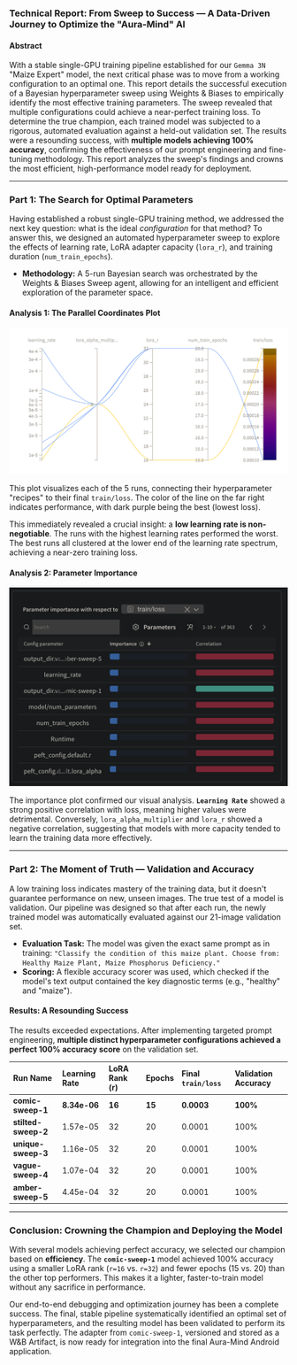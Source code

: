 ### **Technical Report: From Sweep to Success — A Data-Driven Journey to Optimize the "Aura-Mind" AI**

#### **Abstract**

With a stable single-GPU training pipeline established for our `Gemma 3N` "Maize Expert" model, the next critical phase was to move from a working configuration to an optimal one. This report details the successful execution of a Bayesian hyperparameter sweep using Weights & Biases to empirically identify the most effective training parameters. The sweep revealed that multiple configurations could achieve a near-perfect training loss. To determine the true champion, each trained model was subjected to a rigorous, automated evaluation against a held-out validation set. The results were a resounding success, with **multiple models achieving 100% accuracy**, confirming the effectiveness of our prompt engineering and fine-tuning methodology. This report analyzes the sweep's findings and crowns the most efficient, high-performance model ready for deployment.

---

### **Part 1: The Search for Optimal Parameters**

Having established a robust single-GPU training method, we addressed the next key question: what is the ideal *configuration* for that method? To answer this, we designed an automated hyperparameter sweep to explore the effects of learning rate, LoRA adapter capacity (`lora_r`), and training duration (`num_train_epochs`).

*   **Methodology:** A 5-run Bayesian search was orchestrated by the Weights & Biases Sweep agent, allowing for an intelligent and efficient exploration of the parameter space.


#### **Analysis 1: The Parallel Coordinates Plot**

![Parallel Coordinates Plot](/sweep.png)

This plot visualizes each of the 5 runs, connecting their hyperparameter "recipes" to their final `train/loss`. The color of the line on the far right indicates performance, with dark purple being the best (lowest loss).

This immediately revealed a crucial insight: a **low learning rate is non-negotiable**. The runs with the highest learning rates performed the worst. The best runs all clustered at the lower end of the learning rate spectrum, achieving a near-zero training loss.

#### **Analysis 2: Parameter Importance**

![Parameter Importance](/PI.png)

The importance plot confirmed our visual analysis. **`Learning Rate`** showed a strong positive correlation with loss, meaning higher values were detrimental. Conversely, `lora_alpha_multiplier` and `lora_r` showed a negative correlation, suggesting that models with more capacity tended to learn the training data more effectively.

---

### **Part 2: The Moment of Truth — Validation and Accuracy**

A low training loss indicates mastery of the training data, but it doesn't guarantee performance on new, unseen images. The true test of a model is validation. Our pipeline was designed so that after each run, the newly trained model was automatically evaluated against our 21-image validation set.

*   **Evaluation Task:** The model was given the exact same prompt as in training: `"Classify the condition of this maize plant. Choose from: Healthy Maize Plant, Maize Phosphorus Deficiency."`
*   **Scoring:** A flexible accuracy scorer was used, which checked if the model's text output contained the key diagnostic terms (e.g., "healthy" and "maize").

#### **Results: A Resounding Success**

The results exceeded expectations. After implementing targeted prompt engineering, **multiple distinct hyperparameter configurations achieved a perfect 100% accuracy score** on the validation set.

| Run Name | Learning Rate | LoRA Rank (r) | Epochs | Final `train/loss` | **Validation Accuracy** |
| :--- | :--- | :--- | :--- | :--- | :--- |
| **comic-sweep-1** | **8.34e-06** | **16** | **15** | **0.0003** | **100%** |
| **stilted-sweep-2**| 1.57e-05 | 32 | 20 | 0.0001 | 100% |
| **unique-sweep-3**| 1.16e-05 | 32 | 20 | 0.0001 | 100% |
| **vague-sweep-4** | 1.07e-04 | 32 | 20 | 0.0001 | 100% |
| **amber-sweep-5** | 4.45e-04 | 32 | 20 | 0.0001 | 100% |

---

### **Conclusion: Crowning the Champion and Deploying the Model**

With several models achieving perfect accuracy, we selected our champion based on **efficiency**. The **`comic-sweep-1`** model achieved 100% accuracy using a smaller LoRA rank (`r=16` vs. `r=32`) and fewer epochs (15 vs. 20) than the other top performers. This makes it a lighter, faster-to-train model without any sacrifice in performance.

Our end-to-end debugging and optimization journey has been a complete success. The final, stable pipeline systematically identified an optimal set of hyperparameters, and the resulting model has been validated to perform its task perfectly. The adapter from `comic-sweep-1`, versioned and stored as a W&B Artifact, is now ready for integration into the final Aura-Mind Android application.
